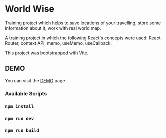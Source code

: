# World Wise

Training project which helps to save locations of your travelling, store some information about it, work with real world map.

A training project in which the following React's concepts were used: React Router, context API, memo, useMemo, useCallback.

This project was bootstrapped with Vite.

## DEMO

You can visit the [DEMO](https://m9iv.github.io/kzaviryukha.github.io/demo/world-wise/index.html) page.

### Available Scripts

### `npm install`

### `npm run dev`

### `npm run build`
